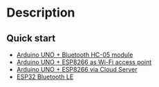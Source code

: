 # Description

## Quick start

- [Arduino UNO + Bluetooth HC-05 module](/quick_start/arduino_bluetooth/en.md)
- [Arduino UNO + ESP8266 as Wi-Fi access point](/quick_start/arduino_esp8266_wifipoint/en.md)
- [Arduino UNO + ESP8266 via Cloud Server](/quick_start/arduino_esp8266_wificloud/en.md)
- [ESP32 Bluetooth LE](/quick_start/esp32_bluetooth/en.md)

